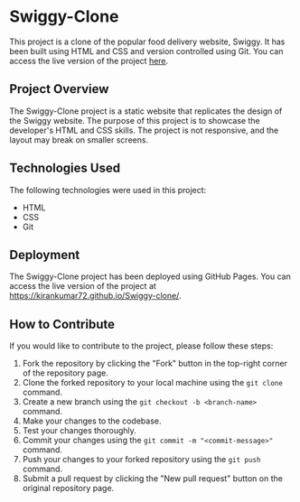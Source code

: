 # Swiggy-Clone

This project is a clone of the popular food delivery website, Swiggy. It has been built using HTML and CSS and version controlled using Git. You can access the live version of the project [here](https://kirankumar72.github.io/Swiggy-clone/).

## Project Overview

The Swiggy-Clone project is a static website that replicates the design of the Swiggy website. The purpose of this project is to showcase the developer's HTML and CSS skills. The project is not responsive, and the layout may break on smaller screens.

## Technologies Used

The following technologies were used in this project:

- HTML
- CSS
- Git

## Deployment

The Swiggy-Clone project has been deployed using GitHub Pages. You can access the live version of the project at https://kirankumar72.github.io/Swiggy-clone/.

## How to Contribute

If you would like to contribute to the project, please follow these steps:

1. Fork the repository by clicking the "Fork" button in the top-right corner of the repository page.
2. Clone the forked repository to your local machine using the `git clone` command.
3. Create a new branch using the `git checkout -b <branch-name>` command.
4. Make your changes to the codebase.
5. Test your changes thoroughly.
6. Commit your changes using the `git commit -m "<commit-message>"` command.
7. Push your changes to your forked repository using the `git push` command.
8. Submit a pull request by clicking the "New pull request" button on the original repository page.
